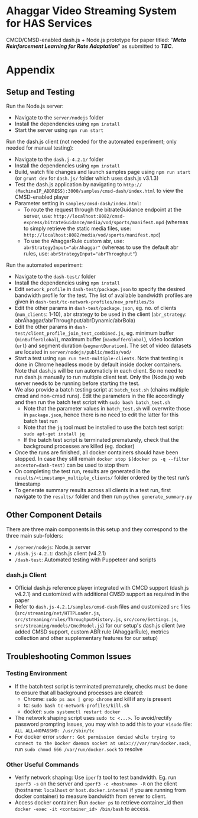 # Ahaggar Video Streaming System for HAS Services

CMCD/CMSD-enabled dash.js + Node.js prototype for paper titled: "___Meta Reinforcement Learning for Rate Adaptation___" as submitted to ___TBC___. 

# Appendix



## Setup and Testing

Run the Node.js server:
- Navigate to the `server/nodejs` folder
- Install the dependencies using `npm install`
- Start the server using `npm run start`

Run the dash.js client (not needed for the automated experiment; only needed for manual testing):
- Navigate to the `dash.j-4.2.1/` folder
- Install the dependencies using `npm install`
- Build, watch file changes and launch samples page using `npm run start` (or `grunt dev` for `dash.js/` folder which uses dash.js v3.1.3)
- Test the dash.js application by navigating to `http://⟨MachineIP_ADDRESS⟩:3000/samples/cmsd-dash/index.html` to view the CMSD-enabled player
- Parameter setting in `samples/cmsd-dash/index.html`: 
    - To route the request through the bitrateGuidance endpoint at the server, use: `http://localhost:8082/cmsd-express/bitrateGuidance/media/vod/sports/manifest.mpd` (whereas to simply retrieve the static media files, use: `http://localhost:8082/media/vod/sports/manifest.mpd`)
    - To use the AhaggarRule custom abr, use: `abrStrategyInput="abrAhaggar"` (whereas to use the default abr rules, use: `abrStrategyInput="abrThroughput"`)

Run the automated experiment:
- Navigate to the `dash-test/` folder
- Install the dependencies using `npm install`
- Edit `network_profile` in `dash-test/package.json` to specify the desired bandwidth profile for the test. The list of available bandwidth profiles are given in `dash-test/tc-network-profiles/new_profiles/5s`
- Edit the other params in `dash-test/package.json`, eg. no. of clients (`num_clients`: 1-10), abr strategy to be used in the client (`abr_strategy`: abrAhaggar/abrThroughput/abrDynamic/abrBola)
- Edit the other params in `dash-test/client_profile_join_test_combined.js`, eg. minimum buffer (`minBufferGlobal`), maximum buffer (`maxBufferGlobal`), video location (`url`) and segment duration (`segmentDuration`). The set of video datasets are located in `server/nodejs/public/media/vod/`
- Start a test using `npm run test-multiple-clients`. Note that testing is done in Chrome headless mode by default inside docker containers. Note that dash.js will be run automaticly in each client. So no need to run dash.js manually to run multiple client test. Only the (Node.js) web server needs to be running before starting the test.
- We also provide a batch testing script at `batch_test.sh` (chains multiple cmsd and non-cmsd runs). Edit the parameters in the file accordingly and then run the batch test script with `sudo bash batch_test.sh`
    - Note that the parameter values in `batch_test.sh` will overwrite those in `package.json`, hence there is no need to edit the latter for this batch test run
    - Note that the `jq` tool must be installed to use the batch test script: `sudo apt-get install jq`
    - If the batch test script is terminated prematurely, check that the background processes are killed (eg. docker)
- Once the runs are finished, all docker containers should have been stopped. In case they still remain `docker stop $(docker ps -q --filter ancestor=dash-test)` can be used to stop them
- On completing the test run, results are generated in the `results/<timestamp>_multiple_clients/` folder ordered by the test run’s timestamp
- To generate summary results across all clients in a test run, first navigate to the `results/` folder and then run `python generate_summary.py`


## Other Component Details

There are three main components in this setup and they correspond to the three main sub-folders:

- `/server/nodejs`: Node.js server
- `/dash.js-4.2.1`: dash.js client (v4.2.1)
- `/dash-test`: Automated testing with Puppeteer and scripts

### dash.js Client

- Official dash.js reference player integrated with CMCD support (dash.js v4.2.1) and customized with additional CMSD support as required in the paper
- Refer to `dash.js-4.2.1/samples/cmsd-dash` files and customized `src` files (`src/streaming/net/HTTPLoader.js`, `src/streaming/rules/ThroughputHistory.js`, `src/core/Settings.js`, `src/streaming/models/CmcdModel.js`) for our setup's dash.js client (we added CMSD support, custom ABR rule (AhaggarRule), metrics collection and other supplementary features for our setup)

<!-- ### Automated Testing with Puppeteer and Scripts

- Puppeteer is used for automated headless Chrome-based testing
- Headless mode can also be turned off in `dash-test/run-multiple-clients.js` (search for parameter `headless`) -- **NOT AVAILABLE IN DOCKER MODE** -->


## Troubleshooting Common Issues

### Testing Environment

- If the batch test script is terminated prematurely, checks must be done to ensure that all background processes are cleared:
    - Chrome: `sudo ps aux | grep chrome` and kill if any is present
    - tc: `sudo bash tc-network-profiles/kill.sh`
    - docker: `sudo systemctl restart docker`
- The network shaping script uses `sudo tc <...>`. To avoid/rectify password prompting issues, you may wish to add this to your `visudo` file: `ALL ALL=NOPASSWD: /usr/sbin/tc`
- For docker error `stderr: Got permission denied while trying to connect to the Docker daemon socket at unix:///var/run/docker.sock`, run `sudo chmod 666 /var/run/docker.sock` to resolve

### Other Useful Commands

- Verify network shaping: Use `iperf3` tool to test bandwidth. Eg. run `iperf3 -s` on the server and `iperf3 -c <hostname> -R` on the client (hostname: `localhost` or `host.docker.internal` if you are running from docker container) to measure bandwidth from server to client.
- Access docker container: Run `docker ps` to retrieve container_id then `docker -exec -it <container_id> /bin/bash` to access.
